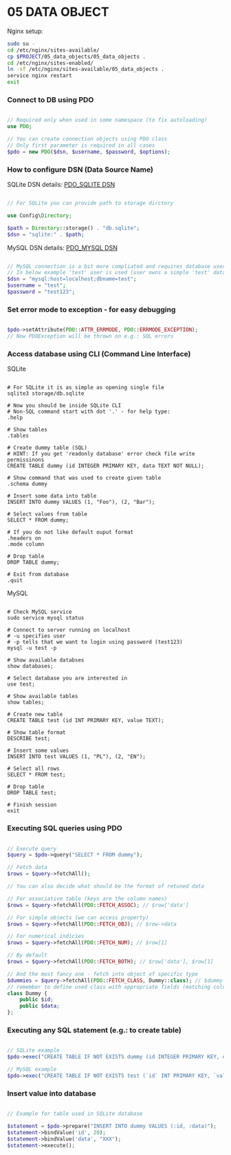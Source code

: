 # 05 DATA OBJECT

Nginx setup:
```bash
sudo su -
cd /etc/nginx/sites-available/
cp $PROJECT/05_data_objects/05_data_objects .
cd /etc/nginx/sites-enabled/
ln -sf /etc/nginx/sites-available/05_data_objects .
service nginx restart
exit
```

### Connect to DB using PDO

```php

// Required only when used in some namespace (to fix autoloading)
use PDO;

// You can create connection objects using PDO class
// Only first parameter is required in all cases
$pdo = new PDO($dsn, $username, $password, $options);
```

### How to configure DSN (Data Source Name)

SQLite DSN details: [PDO_SQLITE DSN](http://php.net/manual/en/ref.pdo-sqlite.connection.php)

```php

// For SQLite you can provide path to storage dirctory

use Config\Directory;

$path = Directory::storage() . "db.sqlite";
$dsn = "sqlite:" . $path;
```

MySQL DSN details: [PDO_MYSQL DSN](http://php.net/manual/en/ref.pdo-mysql.connection.php)

```php

// MySQL connection is a bit more compliated and requires database user credentials
// In below example 'test' user is used (user owns a simple 'test' database) 
$dsn = "mysql:host=localhost;dbname=test";
$username = "test";
$password = "test123";
```

### Set error mode to exception - for easy debugging

```php

$pdo->setAttribute(PDO::ATTR_ERRMODE, PDO::ERRMODE_EXCEPTION);
// Now PDOException will be thrown on e.g.: SQL errors
```

### Access database using CLI (Command Line Interface)

SQLite

```

# For SQLite it is as simple as opening single file
sqlite3 storage/db.sqlite 

# Now you should be inside SQLite CLI
# Non-SQL command start with dot '.' - for help type:
.help

# Show tables
.tables

# Create dummy table (SQL)
# HINT: If you get 'readonly database' error check file write permissinons
CREATE TABLE dummy (id INTEGER PRIMARY KEY, data TEXT NOT NULL);

# Show command that was used to create given table
.schema dummy

# Insert some data into table
INSERT INTO dummy VALUES (1, "Foo"), (2, "Bar");

# Select values from table
SELECT * FROM dummy;

# If you do not like default ouput format
.headers on
.mode column

# Drop table
DROP TABLE dummy;

# Exit from database
.quit
```

MySQL

```

# Check MySQL service
sudo service mysql status

# Connect to server running on localhost
# -u specifies user
# -p tells that we want to login using password (test123)
mysql -u test -p 

# Show available databses
show databases;

# Select database you are interested in
use test;

# Show available tables
show tables;

# Create new table
CREATE TABLE test (id INT PRIMARY KEY, value TEXT);

# Show table format
DESCRIBE test;

# Insert some values
INSERT INTO test VALUES (1, "PL"), (2, "EN");

# Select all rows
SELECT * FROM test;

# Drop table
DROP TABLE test;

# Finish session
exit
```
### Executing SQL queries using PDO

```php

// Execute query
$query = $pdo->query("SELECT * FROM dummy");

// Fetch data
$rows = $query->fetchAll();

// You can also decide what should be the format of retuned data

// For associative table (keys are the column names)
$rows = $query->fetchAll(PDO::FETCH_ASSOC); // $row['data']

// For simple objects (we can access property)
$rows = $query->fetchAll(PDO::FETCH_OBJ); // $row->data

// For numerical indicies
$rows = $query->fetchAll(PDO::FETCH_NUM); // $row[1]

// By default 
$rows = $query->fetchAll(PDO::FETCH_BOTH); // $row['data'], $row[1]

// And the most fancy one - fetch into object of specific type 
$dummies = $query->fetchAll(PDO::FETCH_CLASS, Dummy::class); // $dummy->id, $dummy->data
// remember to define used class with appropriate fields (matching column names)
class Dummy {
    public $id;
    public $data;
};
```

### Executing any SQL statement (e.g.: to create table)

```php

// SQLite example 
$pdo->exec("CREATE TABLE IF NOT EXISTS dummy (id INTEGER PRIMARY KEY, data TEXT NOT NULL)");

// MySQL example
$pdo->exec("CREATE TABLE IF NOT EXISTS test (`id` INT PRIMARY KEY, `value` TEXT)");
```

### Insert value into database

```php

// Example for table used in SQLite database

$statement = $pdo->prepare("INSERT INTO dummy VALUES (:id, :data)");
$statement->bindValue('id', 20);
$statement->bindValue('data', "XXX");
$statement->execute();

```
